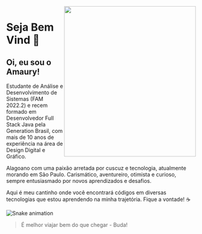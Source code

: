 <img align="right" width="350" height="400" src="https://user-images.githubusercontent.com/86973979/180450847-601e5a92-16eb-4b1a-b1c2-e707689ea89b.png">
<h1> Seja Bem Vind 👋 </h1>

<h2> Oi, eu sou o Amaury! </h2>

Estudante de Análise e Desenvolvimento de Sistemas (FAM 2022.2) e recem formado em Desenvolvedor Full Stack Java pela Generation Brasil, com mais de 10 anos de experiência na área de Design Digital e Gráfico.

Alagoano com uma paixão arretada por cuscuz e tecnologia, atualmente morando em São Paulo. Carismático, aventureiro, otimista e curioso, sempre entusiasmado por novos aprendizados e desafios.

Aqui é meu cantinho onde você encontrará códigos em diversas tecnologias que estou aprendendo na minha trajetória. Fique a vontade! ☕

![Snake animation](https://github.com/amaurywag/amaurywag/blob/output/github-contribution-grid-snake.svg)

> É melhor viajar bem do que chegar - Buda!


